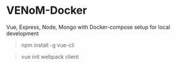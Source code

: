 # VENoM-Docker
Vue, Express, Node, Mongo with Docker-compose setup for local development

> npm install -g vue-cli

> vue init webpack client

